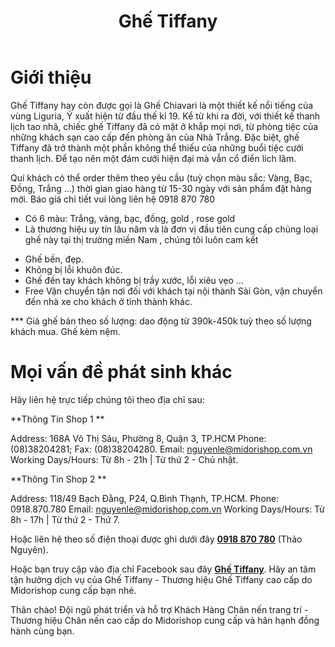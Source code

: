 ﻿---
title: 'Ghế Tiffany'
layout: HomePage
path: '/'
meta: Ghế Tiffany
keywords: Ghế Tiffany, Ghế Chiavari, Ghế Chiavari midorishop, cho thue ghe Tiffany
---


# Giới thiệu

Ghế Tiffany hay còn được gọi là Ghế Chiavari là một thiết kế nổi tiếng của vùng Liguria, Ý xuất hiện từ đầu thế kỉ 19. Kể từ khi ra đời, với thiết kế thanh lịch tao nhã, chiếc ghế Tiffany đã có mặt ở khắp mọi nơi, từ phòng tiệc của những khách sạn cao cấp đến phòng ăn của Nhà Trắng. Đặc biệt, ghế Tiffany đã trở thành một phần không thể thiếu của những buổi tiệc cưới thanh lịch. Để tạo nên một đám cưới hiện đại mà vẫn cổ điển lich lãm.
 
Quí khách có thể order thêm theo yêu cầu (tuỳ chọn màu sắc: Vàng, Bạc, Đồng, Trắng ...) thời gian giao hàng từ 15-30 ngày với sản phẩm đặt hàng mới. Báo giá chi tiết vui lòng liên hệ 0918 870 780


+ Có 6 màu: Trắng, vàng, bạc, đồng, gold , rose gold
+ Là thương hiệu uy tín lâu năm và là đơn vị đầu tiên cung cấp chủng loại ghế này tại thị trường miền Nam , chúng tôi luôn cam kết 
* Ghế bền, đẹp.
* Không bị lỗi khuôn đúc.
* Ghế đến tay khách không bị trầy xước, lỗi xiêu vẹo ...
* Free Vận chuyển tận nơi đối với khách tại nội thành Sài Gòn, vận chuyển đến nhà xe cho khách ở tỉnh thành khác.

*** Giá ghế bán theo số lượng: dao động từ 390k-450k tuỳ theo số lượng khách mua. Ghế kèm nệm.
# Mọi vấn đề phát sinh khác

Hãy liên hệ trực tiếp chúng tôi theo địa chỉ sau:

**Thông Tin Shop 1 **

 Address: 168A Võ Thị Sáu, Phường 8, Quận 3, TP.HCM
 Phone: (08)38204281; Fax: (08)38204280.
 Email: nguyenle@midorishop.com.vn
 Working Days/Hours: Từ 8h - 21h | Từ thứ 2 - Chủ nhật. 
 
 **Thông Tin Shop 2 **
 
 Address: 118/49 Bạch Đằng, P24, Q.Bình Thạnh, TP.HCM.
 Phone: 0918.870.780
 Email: nguyenle@midorishop.com.vn
 Working Days/Hours: Từ 8h - 17h | Từ thứ 2 - Thứ 7.
 
Hoặc liên hệ theo số điện thoại được ghi dưới đây [**0918 870 780**](tel:+84918870780) (Thảo Nguyên). 

Hoặc bạn truy cập vào địa chỉ Facebook sau đây [**Ghế Tiffany**](https://www.facebook.com/dotrangtricuoi). Hãy an tâm tận hưởng dịch vụ của Ghế Tiffany - Thương hiệu Ghế Tiffany cao cấp do Midorishop cung cấp bạn nhé.

Thân chào!
Đội ngũ phát triển và hỗ trợ Khách Hàng
Chân nến trang trí - Thương hiệu Chân nến cao cấp do Midorishop cung cấp và hân hạnh đồng hành cùng bạn.
